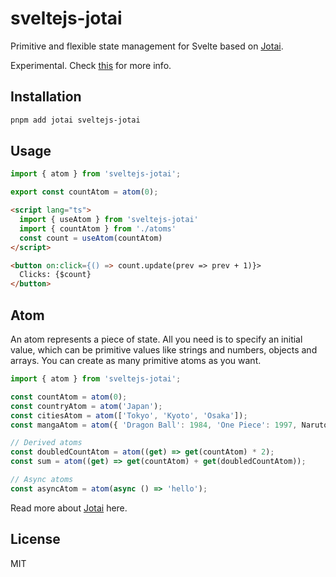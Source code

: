 # sveltejs-jotai

Primitive and flexible state management for Svelte based on [Jotai](https://github.com/pmndrs/jotai).

Experimental. Check [this](https://github.com/pmndrs/jotai/discussions/1514) for more info.

## Installation

```bash
pnpm add jotai sveltejs-jotai
```

## Usage

```ts
import { atom } from 'sveltejs-jotai';

export const countAtom = atom(0);
```

```html
<script lang="ts">
  import { useAtom } from 'sveltejs-jotai'
  import { countAtom } from './atoms'
  const count = useAtom(countAtom)
</script>

<button on:click={() => count.update(prev => prev + 1)}>
  Clicks: {$count}
</button>
```

## Atom

An atom represents a piece of state. All you need is to specify an initial value, which can be primitive values like strings and numbers, objects and arrays. You can create as many primitive atoms as you want.

```ts
import { atom } from 'sveltejs-jotai';

const countAtom = atom(0);
const countryAtom = atom('Japan');
const citiesAtom = atom(['Tokyo', 'Kyoto', 'Osaka']);
const mangaAtom = atom({ 'Dragon Ball': 1984, 'One Piece': 1997, Naruto: 1999 });

// Derived atoms
const doubledCountAtom = atom((get) => get(countAtom) * 2);
const sum = atom((get) => get(countAtom) + get(doubledCountAtom));

// Async atoms
const asyncAtom = atom(async () => 'hello');
```

Read more about [Jotai](https://github.com/pmndrs/jotai) here.

## License

MIT

